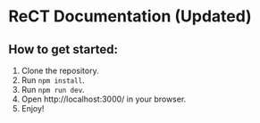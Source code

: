 # ReCT Documentation (Updated)

## How to get started:

1. Clone the repository.
2. Run `npm install`.
3. Run `npm run dev`.
4. Open http://localhost:3000/ in your browser.
5. Enjoy!